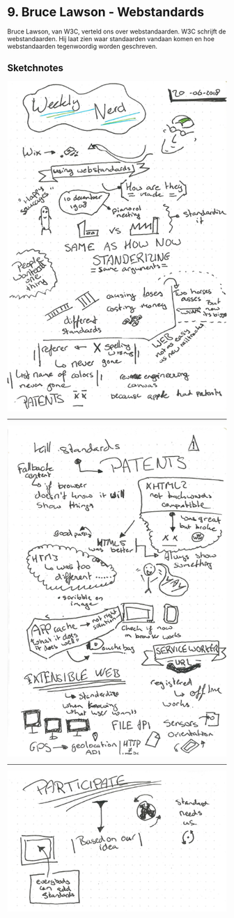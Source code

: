 # 9. Bruce Lawson - Webstandards

Bruce Lawson, van W3C, verteld ons over webstandaarden. W3C schrijft de webstandaarden. Hij laat zien waar standaarden vandaan komen en hoe webstandaarden tegenwoordig worden geschreven.

## Sketchnotes

![Screenshot van sketchnotes](Weekly-Nerd/images/9_Webstandards-1.png)

---

![Screenshot van sketchnotes](Weekly-Nerd/images/9_Webstandards-2.png)

---

![Screenshot van sketchnotes](Weekly-Nerd/images/9_Webstandards-3.png)